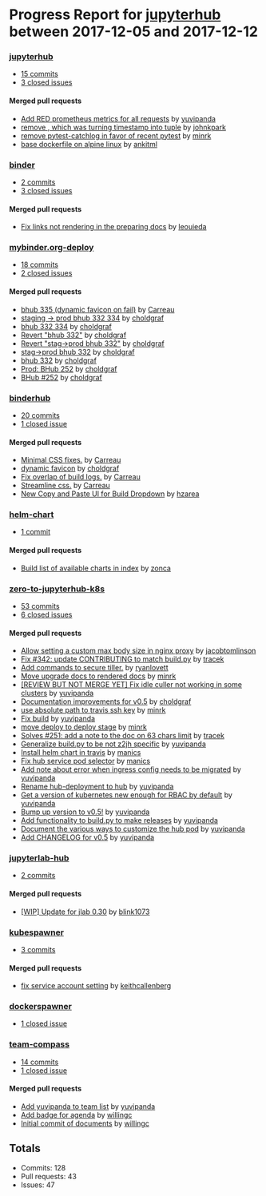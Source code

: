 # Progress Report for [jupyterhub](https://github.com/jupyterhub) between 2017-12-05 and 2017-12-12

### [jupyterhub](https://github.com/jupyterhub/jupyterhub)
-  [15 commits](https://github.com/jupyterhub/jupyterhub/compare/master@%7B1512453600%7D...master@%7B1513058400%7D)
-  [3 closed issues](https://github.com/jupyterhub/jupyterhub/issues?utf8=%E2%9C%93&q=is%3Aissue%20closed%3A2017-12-05..2017-12-12)

#### Merged pull requests
- [Add RED prometheus metrics for all requests](https://github.com/jupyterhub/jupyterhub/pull/1581) by [yuvipanda](https://github.com/yuvipanda)
- [remove , which was turning timestamp into tuple](https://github.com/jupyterhub/jupyterhub/pull/1578) by [johnkpark](https://github.com/johnkpark)
- [remove pytest-catchlog in favor of recent pytest](https://github.com/jupyterhub/jupyterhub/pull/1575) by [minrk](https://github.com/minrk)
- [base dockerfile on alpine linux](https://github.com/jupyterhub/jupyterhub/pull/1555) by [ankitml](https://github.com/ankitml)

### [binder](https://github.com/jupyterhub/binder)
-  [2 commits](https://github.com/jupyterhub/binder/compare/master@%7B1512453600%7D...master@%7B1513058400%7D)
-  [3 closed issues](https://github.com/jupyterhub/binder/issues?utf8=%E2%9C%93&q=is%3Aissue%20closed%3A2017-12-05..2017-12-12)

#### Merged pull requests
- [Fix links not rendering in the preparing docs](https://github.com/jupyterhub/binder/pull/46) by [leouieda](https://github.com/leouieda)

### [mybinder.org-deploy](https://github.com/jupyterhub/mybinder.org-deploy)
-  [18 commits](https://github.com/jupyterhub/mybinder.org-deploy/compare/master@%7B1512453600%7D...master@%7B1513058400%7D)
-  [2 closed issues](https://github.com/jupyterhub/mybinder.org-deploy/issues?utf8=%E2%9C%93&q=is%3Aissue%20closed%3A2017-12-05..2017-12-12)

#### Merged pull requests
- [bhub 335 (dynamic favicon on fail)](https://github.com/jupyterhub/mybinder.org-deploy/pull/221) by [Carreau](https://github.com/Carreau)
- [staging -> prod bhub 332 334](https://github.com/jupyterhub/mybinder.org-deploy/pull/220) by [choldgraf](https://github.com/choldgraf)
- [bhub 332 334](https://github.com/jupyterhub/mybinder.org-deploy/pull/219) by [choldgraf](https://github.com/choldgraf)
- [Revert "bhub 332"](https://github.com/jupyterhub/mybinder.org-deploy/pull/216) by [choldgraf](https://github.com/choldgraf)
- [Revert "stag->prod bhub 332"](https://github.com/jupyterhub/mybinder.org-deploy/pull/215) by [choldgraf](https://github.com/choldgraf)
- [stag->prod bhub 332](https://github.com/jupyterhub/mybinder.org-deploy/pull/214) by [choldgraf](https://github.com/choldgraf)
- [bhub 332](https://github.com/jupyterhub/mybinder.org-deploy/pull/213) by [choldgraf](https://github.com/choldgraf)
- [Prod: BHub 252](https://github.com/jupyterhub/mybinder.org-deploy/pull/212) by [choldgraf](https://github.com/choldgraf)
- [BHub #252](https://github.com/jupyterhub/mybinder.org-deploy/pull/211) by [choldgraf](https://github.com/choldgraf)

### [binderhub](https://github.com/jupyterhub/binderhub)
-  [20 commits](https://github.com/jupyterhub/binderhub/compare/master@%7B1512453600%7D...master@%7B1513058400%7D)
-  [1 closed issue](https://github.com/jupyterhub/binderhub/issues?utf8=%E2%9C%93&q=is%3Aissue%20closed%3A2017-12-05..2017-12-12)

#### Merged pull requests
- [Minimal CSS fixes.](https://github.com/jupyterhub/binderhub/pull/336) by [Carreau](https://github.com/Carreau)
- [dynamic favicon](https://github.com/jupyterhub/binderhub/pull/335) by [choldgraf](https://github.com/choldgraf)
- [Fix overlap of build logs.](https://github.com/jupyterhub/binderhub/pull/334) by [Carreau](https://github.com/Carreau)
- [Streamline css.](https://github.com/jupyterhub/binderhub/pull/332) by [Carreau](https://github.com/Carreau)
- [New Copy and Paste UI for Build Dropdown](https://github.com/jupyterhub/binderhub/pull/252) by [hzarea](https://github.com/hzarea)

### [helm-chart](https://github.com/jupyterhub/helm-chart)
-  [1 commit](https://github.com/jupyterhub/helm-chart/compare/master@%7B1512453600%7D...master@%7B1513058400%7D)

#### Merged pull requests
- [Build list of available charts in index](https://github.com/jupyterhub/helm-chart/pull/87) by [zonca](https://github.com/zonca)

### [zero-to-jupyterhub-k8s](https://github.com/jupyterhub/zero-to-jupyterhub-k8s)
-  [53 commits](https://github.com/jupyterhub/zero-to-jupyterhub-k8s/compare/master@%7B1512453600%7D...master@%7B1513058400%7D)
-  [6 closed issues](https://github.com/jupyterhub/zero-to-jupyterhub-k8s/issues?utf8=%E2%9C%93&q=is%3Aissue%20closed%3A2017-12-05..2017-12-12)

#### Merged pull requests
- [Allow setting a custom max body size in nginx proxy](https://github.com/jupyterhub/zero-to-jupyterhub-k8s/pull/346) by [jacobtomlinson](https://github.com/jacobtomlinson)
- [Fix #342: update CONTRIBUTING to match build.py](https://github.com/jupyterhub/zero-to-jupyterhub-k8s/pull/343) by [tracek](https://github.com/tracek)
- [Add commands to secure tiller.](https://github.com/jupyterhub/zero-to-jupyterhub-k8s/pull/339) by [ryanlovett](https://github.com/ryanlovett)
- [Move upgrade docs to rendered docs](https://github.com/jupyterhub/zero-to-jupyterhub-k8s/pull/338) by [minrk](https://github.com/minrk)
- [[REVIEW BUT NOT MERGE YET] Fix idle culler not working in some clusters](https://github.com/jupyterhub/zero-to-jupyterhub-k8s/pull/337) by [yuvipanda](https://github.com/yuvipanda)
- [Documentation improvements for v0.5](https://github.com/jupyterhub/zero-to-jupyterhub-k8s/pull/334) by [choldgraf](https://github.com/choldgraf)
- [use absolute path to travis ssh key](https://github.com/jupyterhub/zero-to-jupyterhub-k8s/pull/330) by [minrk](https://github.com/minrk)
- [Fix build](https://github.com/jupyterhub/zero-to-jupyterhub-k8s/pull/329) by [yuvipanda](https://github.com/yuvipanda)
- [move deploy to deploy stage](https://github.com/jupyterhub/zero-to-jupyterhub-k8s/pull/328) by [minrk](https://github.com/minrk)
- [Solves #251: add a note to the doc on 63 chars limit](https://github.com/jupyterhub/zero-to-jupyterhub-k8s/pull/327) by [tracek](https://github.com/tracek)
- [Generalize build.py to be not z2jh specific](https://github.com/jupyterhub/zero-to-jupyterhub-k8s/pull/325) by [yuvipanda](https://github.com/yuvipanda)
- [Install helm chart in travis](https://github.com/jupyterhub/zero-to-jupyterhub-k8s/pull/323) by [manics](https://github.com/manics)
- [Fix hub service pod selector](https://github.com/jupyterhub/zero-to-jupyterhub-k8s/pull/322) by [manics](https://github.com/manics)
- [Add note about error when ingress config needs to be migrated](https://github.com/jupyterhub/zero-to-jupyterhub-k8s/pull/321) by [yuvipanda](https://github.com/yuvipanda)
- [Rename hub-deployment to hub](https://github.com/jupyterhub/zero-to-jupyterhub-k8s/pull/319) by [yuvipanda](https://github.com/yuvipanda)
- [Get a version of kubernetes new enough for RBAC by default](https://github.com/jupyterhub/zero-to-jupyterhub-k8s/pull/318) by [yuvipanda](https://github.com/yuvipanda)
- [Bump up version to v0.5!](https://github.com/jupyterhub/zero-to-jupyterhub-k8s/pull/317) by [yuvipanda](https://github.com/yuvipanda)
- [Add functionality to build.py to make releases](https://github.com/jupyterhub/zero-to-jupyterhub-k8s/pull/316) by [yuvipanda](https://github.com/yuvipanda)
- [Document the various ways to customize the hub pod](https://github.com/jupyterhub/zero-to-jupyterhub-k8s/pull/311) by [yuvipanda](https://github.com/yuvipanda)
- [Add CHANGELOG for v0.5](https://github.com/jupyterhub/zero-to-jupyterhub-k8s/pull/249) by [yuvipanda](https://github.com/yuvipanda)

### [jupyterlab-hub](https://github.com/jupyterhub/jupyterlab-hub)
-  [2 commits](https://github.com/jupyterhub/jupyterlab-hub/compare/master@%7B1512453600%7D...master@%7B1513058400%7D)

#### Merged pull requests
- [[WIP] Update for jlab 0.30](https://github.com/jupyterhub/jupyterlab-hub/pull/30) by [blink1073](https://github.com/blink1073)

### [kubespawner](https://github.com/jupyterhub/kubespawner)
-  [3 commits](https://github.com/jupyterhub/kubespawner/compare/master@%7B1512453600%7D...master@%7B1513058400%7D)

#### Merged pull requests
- [fix service account setting](https://github.com/jupyterhub/kubespawner/pull/112) by [keithcallenberg](https://github.com/keithcallenberg)

### [dockerspawner](https://github.com/jupyterhub/dockerspawner)
-  [1 closed issue](https://github.com/jupyterhub/dockerspawner/issues?utf8=%E2%9C%93&q=is%3Aissue%20closed%3A2017-12-05..2017-12-12)

### [team-compass](https://github.com/jupyterhub/team-compass)
-  [14 commits](https://github.com/jupyterhub/team-compass/compare/master@%7B1512453600%7D...master@%7B1513058400%7D)
-  [1 closed issue](https://github.com/jupyterhub/team-compass/issues?utf8=%E2%9C%93&q=is%3Aissue%20closed%3A2017-12-05..2017-12-12)

#### Merged pull requests
- [Add yuvipanda to team list](https://github.com/jupyterhub/team-compass/pull/6) by [yuvipanda](https://github.com/yuvipanda)
- [Add badge for agenda](https://github.com/jupyterhub/team-compass/pull/5) by [willingc](https://github.com/willingc)
- [Initial commit of documents](https://github.com/jupyterhub/team-compass/pull/2) by [willingc](https://github.com/willingc)

## Totals
- Commits: 128
- Pull requests: 43
- Issues: 47
